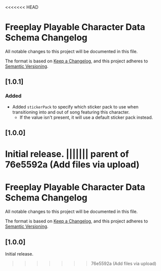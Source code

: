 <<<<<<< HEAD
# Freeplay Playable Character Data Schema Changelog

All notable changes to this project will be documented in this file.

The format is based on [Keep a Changelog](https://keepachangelog.com/en/1.0.0/),
and this project adheres to [Semantic Versioning](https://semver.org/spec/v2.0.0.html).

## [1.0.1]
### Added
- Added `stickerPack` to specify which sticker pack to use when transitioning into and out of song featuring this character.
  - If the value isn't present, it will use a default sticker pack instead.

## [1.0.0]
Initial release.
||||||| parent of 76e5592a (Add files via upload)
=======
# Freeplay Playable Character Data Schema Changelog

All notable changes to this project will be documented in this file.

The format is based on [Keep a Changelog](https://keepachangelog.com/en/1.0.0/),
and this project adheres to [Semantic Versioning](https://semver.org/spec/v2.0.0.html).

## [1.0.0]
Initial release.
>>>>>>> 76e5592a (Add files via upload)
